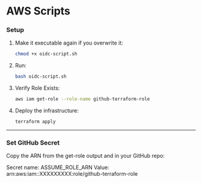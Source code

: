 # AWS Scripts

### Setup
1. Make it executable again if you overwrite it:
   ```bash
   chmod +x oidc-script.sh
   ```

2. Run:
   ```bash
   bash oidc-script.sh
   ```

3. Verify Role Exists:
   ```bash
   aws iam get-role --role-name github-terraform-role
   ```

4. Deploy the infrastructure:
   ```bash
   terraform apply
   ```

---

### Set GitHub Secret

Copy the ARN from the get-role output and in your GitHub repo:

Secret name: ASSUME_ROLE_ARN
Value: arn:aws:iam::XXXXXXXXX:role/github-terraform-role